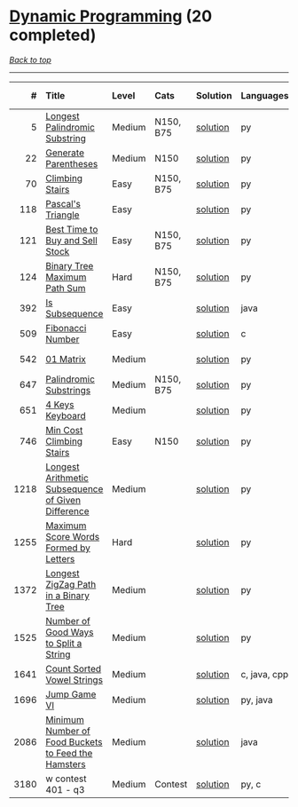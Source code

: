 # [Dynamic Programming](<https://leetcode.com/tag/Dynamic-Programming/>) (20 completed)

*[Back to top](<../../README.md>)*

------

|    # | Title                                                                                                                                      | Level   | Cats      | Solution                                                                       | Languages    | Date Complete   |
|-----:|:-------------------------------------------------------------------------------------------------------------------------------------------|:--------|:----------|:-------------------------------------------------------------------------------|:-------------|:----------------|
|    5 | [Longest Palindromic Substring](<https://leetcode.com/problems/longest-palindromic-substring>)                                             | Medium  | N150, B75 | [solution](<../_5. Longest Palindromic Substring.md>)                          | py           | Jul 04, 2024    |
|   22 | [Generate Parentheses](<https://leetcode.com/problems/generate-parentheses>)                                                               | Medium  | N150      | [solution](<../_22. Generate Parentheses.md>)                                  | py           | Jun 13, 2024    |
|   70 | [Climbing Stairs](<https://leetcode.com/problems/climbing-stairs>)                                                                         | Easy    | N150, B75 | [solution](<../_70. Climbing Stairs.md>)                                       | py           | May 22, 2024    |
|  118 | [Pascal's Triangle](<https://leetcode.com/problems/pascals-triangle>)                                                                      | Easy    |           | [solution](<../_118. Pascal's Triangle.md>)                                    | py           | May 22, 2024    |
|  121 | [Best Time to Buy and Sell Stock](<https://leetcode.com/problems/best-time-to-buy-and-sell-stock>)                                         | Easy    | N150, B75 | [solution](<../_121. Best Time to Buy and Sell Stock.md>)                      | py           | Jul 03, 2024    |
|  124 | [Binary Tree Maximum Path Sum](<https://leetcode.com/problems/binary-tree-maximum-path-sum>)                                               | Hard    | N150, B75 | [solution](<../_124. Binary Tree Maximum Path Sum.md>)                         | py           | Jul 04, 2024    |
|  392 | [Is Subsequence](<https://leetcode.com/problems/is-subsequence>)                                                                           | Easy    |           | [solution](<../_392. Is Subsequence.md>)                                       | java         | Jun 21, 2024    |
|  509 | [Fibonacci Number](<https://leetcode.com/problems/fibonacci-number>)                                                                       | Easy    |           | [solution](<../_509. Fibonacci Number.md>)                                     | c            | Jun 16, 2024    |
|  542 | [01 Matrix](<https://leetcode.com/problems/01-matrix>)                                                                                     | Medium  |           | [solution](<../_542. 01 Matrix.md>)                                            | py           | Jun 26, 2024    |
|  647 | [Palindromic Substrings](<https://leetcode.com/problems/palindromic-substrings>)                                                           | Medium  | N150, B75 | [solution](<../_647. Palindromic Substrings.md>)                               | py           | Jul 04, 2024    |
|  651 | [4 Keys Keyboard](<https://leetcode.com/problems/4-keys-keyboard>)                                                                         | Medium  |           | [solution](<../_651. 4 Keys Keyboard.md>)                                      | py           | May 29, 2024    |
|  746 | [Min Cost Climbing Stairs](<https://leetcode.com/problems/min-cost-climbing-stairs>)                                                       | Easy    | N150      | [solution](<../_746. Min Cost Climbing Stairs.md>)                             | py           | Jul 04, 2024    |
| 1218 | [Longest Arithmetic Subsequence of Given Difference](<https://leetcode.com/problems/longest-arithmetic-subsequence-of-given-difference>)   | Medium  |           | [solution](<../_1218. Longest Arithmetic Subsequence of Given Difference.md>)  | py           | May 31, 2024    |
| 1255 | [Maximum Score Words Formed by Letters](<https://leetcode.com/problems/maximum-score-words-formed-by-letters>)                             | Hard    |           | [solution](<../_1255. Maximum Score Words Formed by Letters.md>)               | py           | Jun 15, 2024    |
| 1372 | [Longest ZigZag Path in a Binary Tree](<https://leetcode.com/problems/longest-zigzag-path-in-a-binary-tree>)                               | Medium  |           | [solution](<../_1372. Longest ZigZag Path in a Binary Tree.md>)                | py           | Jul 05, 2024    |
| 1525 | [Number of Good Ways to Split a String](<https://leetcode.com/problems/number-of-good-ways-to-split-a-string>)                             | Medium  |           | [solution](<../_1525. Number of Good Ways to Split a String.md>)               | py           | Jun 01, 2024    |
| 1641 | [Count Sorted Vowel Strings](<https://leetcode.com/problems/count-sorted-vowel-strings>)                                                   | Medium  |           | [solution](<../_1641. Count Sorted Vowel Strings.md>)                          | c, java, cpp | Jun 24, 2024    |
| 1696 | [Jump Game VI](<https://leetcode.com/problems/jump-game-vi>)                                                                               | Medium  |           | [solution](<../_1696. Jump Game VI.md>)                                        | py, java     | Jul 02, 2024    |
| 2086 | [Minimum Number of Food Buckets to Feed the Hamsters](<https://leetcode.com/problems/minimum-number-of-food-buckets-to-feed-the-hamsters>) | Medium  |           | [solution](<../_2086. Minimum Number of Food Buckets to Feed the Hamsters.md>) | java         | Jul 01, 2024    |
| 3180 | w contest 401 - q3                                                                                                                         | Medium  | Contest   | [solution](<../_3180. w contest 401 - q.md>)                                   | py, c        | Jun 08, 2024    |